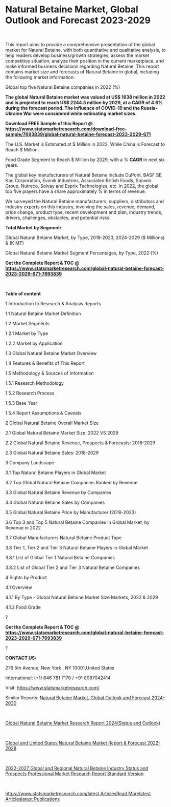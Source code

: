 <h1>Natural Betaine Market, Global Outlook and Forecast 2023-2029</h1><br/><p>This report aims to provide a comprehensive presentation of the global market for Natural Betaine, with both quantitative and qualitative analysis, to help readers develop business/growth strategies, assess the market competitive situation, analyze their position in the current marketplace, and make informed business decisions regarding Natural Betaine. This report contains market size and forecasts of Natural Betaine in global, including the following market information:</p>
 
 
 
 <p>Global top five Natural Betaine companies in 2022 (%)</p>
 
 
 
 <p><strong>The global Natural Betaine market was valued at US$ 1638 million in 2022 and is projected to reach US$ 2244.5 million by 2029, at a <strong>CAGR</strong> of 4.6% during the forecast period. The influence of COVID-19 and the Russia-Ukraine War were considered while estimating market sizes.</strong></p>
 
 
 
 <p><strong>Download FREE Sample of this Report @ <a href="https://www.statsmarketresearch.com/download-free-sample/7693839/global-natural-betaine-forecast-2023-2029-671">https://www.statsmarketresearch.com/download-free-sample/7693839/global-natural-betaine-forecast-2023-2029-671</a></strong></p>
 
 
 
 <p>The U.S. Market is Estimated at $ Million in 2022, While China is Forecast to Reach $ Million.</p>
 
 
 
 <p>Food Grade Segment to Reach $ Million by 2029, with a % <strong>CAGR</strong> in next six years.</p>
 
 
 
 <p>The global key manufacturers of Natural Betaine include DuPont, BASF SE, Kao Corporation, Evonik Industries, Associated British Foods, Sunwin Group, Nutreco, Solvay and Esprix Technologies, etc. in 2022, the global top five players have a share approximately % in terms of revenue.</p>
 
 
 
 <p>We surveyed the Natural Betaine manufacturers, suppliers, distributors and industry experts on this industry, involving the sales, revenue, demand, price change, product type, recent development and plan, industry trends, drivers, challenges, obstacles, and potential risks.</p>
 
 
 
 <p><strong>Total Market by Segment:</strong></p>
 
 
 
 <p>Global Natural Betaine Market, by Type, 2018-2023, 2024-2029 ($ Millions) & (K MT)</p>
 
 
 
 <p>Global Natural Betaine Market Segment Percentages, by Type, 2022 (%)</p>
 
 
 
 <div><b>Get the Complete Report & TOC @ <a href="https://www.statsmarketresearch.com/global-natural-betaine-forecast-2023-2029-671-7693839">https://www.statsmarketresearch.com/global-natural-betaine-forecast-2023-2029-671-7693839</a></b></div>
 
 
 
 <p><br />
 
 <b>Table of content</b></p>
 
 
 
 <p>1 Introduction to Research & Analysis Reports<br />
 
 1.1 Natural Betaine Market Definition<br />
 
 1.2 Market Segments<br />
 
 1.2.1 Market by Type<br />
 
 1.2.2 Market by Application<br />
 
 1.3 Global Natural Betaine Market Overview<br />
 
 1.4 Features & Benefits of This Report<br />
 
 1.5 Methodology & Sources of Information<br />
 
 1.5.1 Research Methodology<br />
 
 1.5.2 Research Process<br />
 
 1.5.3 Base Year<br />
 
 1.5.4 Report Assumptions & Caveats<br />
 
 2 Global Natural Betaine Overall Market Size<br />
 
 2.1 Global Natural Betaine Market Size: 2022 VS 2029<br />
 
 2.2 Global Natural Betaine Revenue, Prospects & Forecasts: 2018-2029<br />
 
 2.3 Global Natural Betaine Sales: 2018-2029<br />
 
 3 Company Landscape<br />
 
 3.1 Top Natural Betaine Players in Global Market<br />
 
 3.2 Top Global Natural Betaine Companies Ranked by Revenue<br />
 
 3.3 Global Natural Betaine Revenue by Companies<br />
 
 3.4 Global Natural Betaine Sales by Companies<br />
 
 3.5 Global Natural Betaine Price by Manufacturer (2018-2023)<br />
 
 3.6 Top 3 and Top 5 Natural Betaine Companies in Global Market, by Revenue in 2022<br />
 
 3.7 Global Manufacturers Natural Betaine Product Type<br />
 
 3.8 Tier 1, Tier 2 and Tier 3 Natural Betaine Players in Global Market<br />
 
 3.8.1 List of Global Tier 1 Natural Betaine Companies<br />
 
 3.8.2 List of Global Tier 2 and Tier 3 Natural Betaine Companies<br />
 
 4 Sights by Product<br />
 
 4.1 Overview<br />
 
 4.1.1 By Type - Global Natural Betaine Market Size Markets, 2022 & 2029<br />
 
 4.1.2 Food Grade<br />
 
 ? </p>
 
 
 
 <div><b>Get the Complete Report & TOC @ <a href="https://www.statsmarketresearch.com/global-natural-betaine-forecast-2023-2029-671-7693839">https://www.statsmarketresearch.com/global-natural-betaine-forecast-2023-2029-671-7693839</a></b></div>
 
 
 
 <p>? </p>
 
 
 
 <p><b>CONTACT US:</b><br />
 
 276 5th Avenue, New York , NY 10001,United States<br />
 
 International: (+1) 646 781 7170 / +91 8087042414<br />
 
 Visit: <a href="https://www.statsmarketresearch.com/">https://www.statsmarketresearch.com/</a><br />
 
 Similar Reports: <a href="https://www.statsmarketresearch.com/global-natural-betaine-forecast-2023-2029-671-7693839">Natural Betaine Market, Global Outlook and Forecast 2024-2030</a><br />
 
 <br />
 
 <a href="https://www.statsmarketresearch.com/global-natural-betaine-forecast-2023-2029-671-7693839">Global Natural Betaine Market Research Report 2024(Status and Outlook)</a><br />
 
 <br />
 
 <a href="https://www.statsmarketresearch.com/global-natural-betaine-forecast-2023-2029-671-7693839">Global and United States Natural Betaine Market Report & Forecast 2022-2028</a><br />
 
 <br />
 
 <a href="https://www.statsmarketresearch.com/global-natural-betaine-forecast-2023-2029-671-7693839">2022-2027 Global and Regional Natural Betaine Industry Status and Prospects Professional Market Research Report Standard Version</a><br />
 
 <br />
 
 <a href="https://gyeongbokgung.com">https://www.statsmarketresearch.com/</a><a href="https://hallyeomaritime.com">latest Articles</a><a href="https://jingwansa.com">Read More</a><a href="https://nguoiviet.jp/">latest Articles</a><a href="https://www.intelmarketresearch.com/">latest Publications</a></p>